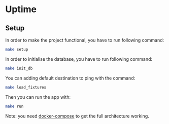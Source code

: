 # Uptime

## Setup

In order to make the project functional, you have to run following command:

``` sh
make setup
```

In order to initialise the database, you have to run following command:

```sh
make init_db
```

You can adding default destination to ping with the command:

```sh
make load_fixtures
```

Then you can run the app with:

```sh
make run 
```





Note: you need [docker-compose](https://docs.docker.com/compose/#installation-and-set-up) to get the full architecture working.
